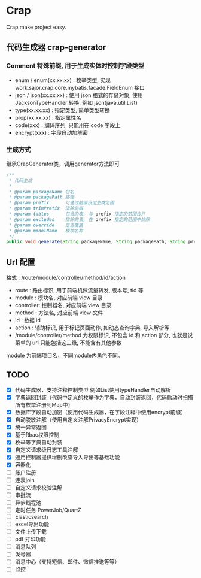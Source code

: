# Crap

Crap make project easy.

## 代码生成器 crap-generator

### Comment 特殊前缀, 用于生成实体时控制字段类型

- enum / enum(xx.xx.xx) : 枚举类型, 实现 work.sajor.crap.core.mybatis.facade.FieldEnum 接口
- json / json(xx.xx.xx) : 使用 json 格式的存储对象, 使用 JacksonTypeHandler 转换. 例如 json(java.util.List<String>)
- type(xx.xx.xx)        : 指定类型, 简单类型转换
- prop(xx.xx.xx)        : 指定属性名
- code(xxx)             : 编码序列, 只能用在 code 字段上
- encrypt(xxx)          : 字段自动加解密

### 生成方式

继承CrapGenerator类，调用generator方法即可

``` java
/**
 * 代码生成
 *
 * @param packageName 包名
 * @param packagePath 路径
 * @param prefix      可通过前缀设定生成范围
 * @param trimPrefix  清除前缀
 * @param tables      包含的表, 与 prefix 指定的范围合并
 * @param excludes    排除的表, 在 prefix 指定的范围中排除
 * @param override    是否覆盖
 * @param modelName   模块名称
 */
public void generate(String packageName, String packagePath, String prefix, String trimPrefix, String[] tables, String[] excludes, boolean override, String modelName);
```

## Url 配置

格式 : /route/module/controller/method/id/action

- route : 路由标识, 用于前端机做流量转发, 版本号, tid 等
- module : 模块名, 对应前端 view 目录
- controller: 控制器名, 对应前端 view 目录
- method : 方法名, 对应前端 view 文件
- id : 数据 id
- action : 辅助标识, 用于标记页面动作, 如动态查询字典, 导入解析等
- /module/controller/method 为权限标识, 不包含 id 和 action 部分, 也就是说菜单的 uri 只能包括这三级, 不能含有其他参数

module 为前端项目名，不同module内角色不同。

## TODO

- [x] 代码生成器，支持注释控制类型 例如List使用typeHandler自动解析
- [x] 字典返回封装（代码中定义的枚举作为字典，自动封装返回，代码启动时扫描所有枚举注册到Map中）
- [x] 数据库字段自动加密（使用代码生成器，在字段注释中使用encrypt前缀）
- [x] 自动脱敏注解（使用自定义注解PrivacyEncrypt实现）
- [x] 统一异常返回
- [x] 基于Rbac权限控制
- [x] 枚举等字典自动封装
- [x] 自定义请求级日志工具注解
- [x] 通用控制器提供增删改查导入导出等基础功能
- [x] 容器化
- [ ] 账户注册
- [ ] 连表join
- [ ] 自定义请求校验注解
- [ ] 审批流
- [ ] 异步线程池
- [ ] 定时任务 PowerJob/QuartZ
- [ ] Elasticsearch
- [ ] excel导出功能
- [ ] 文件上传下载
- [ ] pdf 打印功能
- [ ] 消息队列
- [ ] 发号器
- [ ] 消息中心（支持短信、邮件、微信推送等等）
- [ ] 监控